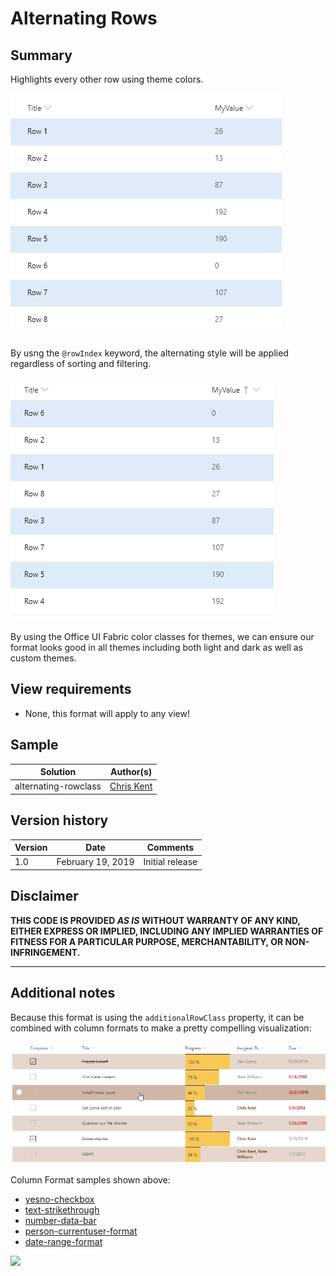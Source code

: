 # Alternating Rows

## Summary
Highlights every other row using theme colors.

![Alternating Rows](./screenshot.png)

By usng the `@rowIndex` keyword, the alternating style will be applied regardless of sorting and filtering.

![Alternating Rows with sorting](./screenshotSorted.png)

By using the Office UI Fabric color classes for themes, we can ensure our format looks good in all themes including both light and dark as well as custom themes.

## View requirements
- None, this format will apply to any view!

## Sample

Solution|Author(s)
--------|---------
alternating-rowclass | [Chris Kent](https://twitter.com/thechriskent)

## Version history

Version|Date|Comments
-------|----|--------
1.0|February 19, 2019|Initial release

## Disclaimer
**THIS CODE IS PROVIDED *AS IS* WITHOUT WARRANTY OF ANY KIND, EITHER EXPRESS OR IMPLIED, INCLUDING ANY IMPLIED WARRANTIES OF FITNESS FOR A PARTICULAR PURPOSE, MERCHANTABILITY, OR NON-INFRINGEMENT.**

---

## Additional notes

Because this format is using the `additionalRowClass` property, it can be combined with column formats to make a pretty compelling visualization:

![Combined with Column Formatting](./screenshotCombined.png)

Column Format samples shown above:
- [yesno-checkbox](../../column-samples/yesno-checkbox)
- [text-strikethrough](../../column-samples/text-strikethrough)
- [number-data-bar](../../column-samples/number-data-bar)
- [person-currentuser-format](../../column-samples/person-currentuser-format)
- [date-range-format](../../column-samples/date-range-format)

<img src="https://telemetry.sharepointpnp.com/sp-dev-list-formatting/view-samples/alternating-rowclass" />